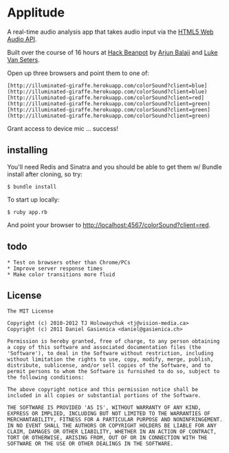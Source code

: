 # Applitude

A real-time audio analysis app that takes audio input via the [HTML5 Web Audio API](https://dvcs.w3.org/hg/audio/raw-file/tip/webaudio/specification.html).

Built over the course of 16 hours at [Hack Beanpot](http://hackbeanpot.com/) by [Arjun Balaji](https://github.com/arjunblj) and [Luke Van Seters](https://github.com/lkvnstrs).

Open up three browsers and point them to one of:

	[http://illuminated-giraffe.herokuapp.com/colorSound?client=blue](http://illuminated-giraffe.herokuapp.com/colorSound?client=blue)
	[http://illuminated-giraffe.herokuapp.com/colorSound?client=red](http://illuminated-giraffe.herokuapp.com/colorSound?client=green)
	[http://illuminated-giraffe.herokuapp.com/colorSound?client=green](http://illuminated-giraffe.herokuapp.com/colorSound?client=green)

Grant access to device mic ... success!

## installing

You'll need Redis and Sinatra and you should be able to get them w/ Bundle install after cloning, so try:

	$ bundle install

To start up locally:

	$ ruby app.rb

And point your browser to [http://localhost:4567/colorSound?client=red](http://localhost:4567/colorSound?client=red).

## todo

	* Test on browsers other than Chrome/PCs
	* Improve server response times
	* Make color transitions more fluid

## License

    The MIT License

    Copyright (c) 2010-2012 TJ Holowaychuk <tj@vision-media.ca>
    Copyright (c) 2011 Daniel Gasienica <daniel@gasienica.ch>

    Permission is hereby granted, free of charge, to any person obtaining
    a copy of this software and associated documentation files (the
    'Software'), to deal in the Software without restriction, including
    without limitation the rights to use, copy, modify, merge, publish,
    distribute, sublicense, and/or sell copies of the Software, and to
    permit persons to whom the Software is furnished to do so, subject to
    the following conditions:

    The above copyright notice and this permission notice shall be
    included in all copies or substantial portions of the Software.

    THE SOFTWARE IS PROVIDED 'AS IS', WITHOUT WARRANTY OF ANY KIND,
    EXPRESS OR IMPLIED, INCLUDING BUT NOT LIMITED TO THE WARRANTIES OF
    MERCHANTABILITY, FITNESS FOR A PARTICULAR PURPOSE AND NONINFRINGEMENT.
    IN NO EVENT SHALL THE AUTHORS OR COPYRIGHT HOLDERS BE LIABLE FOR ANY
    CLAIM, DAMAGES OR OTHER LIABILITY, WHETHER IN AN ACTION OF CONTRACT,
    TORT OR OTHERWISE, ARISING FROM, OUT OF OR IN CONNECTION WITH THE
    SOFTWARE OR THE USE OR OTHER DEALINGS IN THE SOFTWARE.